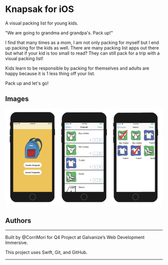 # Knapsak for iOS

A visual packing list for young kids.

"We are going to grandma and grandpa's. Pack up!"

I find that many times as a mom, I am not only packing for myself but I end up packing for the kids as well. There are many packing list apps out there but what if your kid is too small to read? They can still pack for a trip with a visual packing list!

Kids learn to be responsible by packing for themselves and adults are happy because it is 1 less thing off your list.

Pack up and let's go!

## Images

<div align="center">
  <img src="Knapsak3/knapsak_scnshots.png"/>
</div>

## Authors

---

Built by @CorriMori for Q4 Project at Galvanize’s Web Development Immersive.

This project uses Swift, Git, and GitHub.

---
